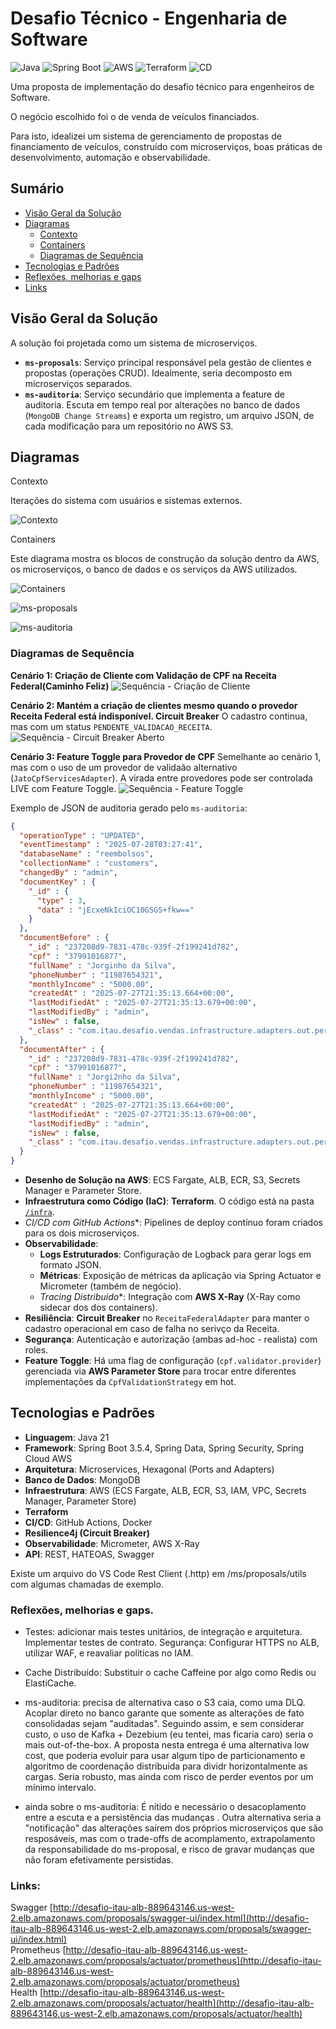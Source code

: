# Desafio Técnico - Engenharia de Software

![Java](https://img.shields.io/badge/Java-21-blue.svg)
![Spring Boot](https://img.shields.io/badge/Spring%20Boot-3.5.4-brightgreen.svg)
![AWS](https://img.shields.io/badge/AWS-ECS%20|%20S3%20|%20ECR-orange.svg)
![Terraform](https://img.shields.io/badge/Terraform-IaC-blueviolet.svg)
![CD](https://img.shields.io/badge/CI/CD-GitHub%20Actions-lightgrey.svg)

Uma proposta de implementação do desafio técnico para engenheiros de Software.


O negócio escolhido foi o de venda de veículos financiados.

Para isto, idealizei um sistema de gerenciamento de propostas de financiamento de veículos, construído com microserviços, boas práticas de desenvolvimento, automação e observabilidade.

## Sumário

- [Visão Geral da Solução](#visão-geral-da-solução)
- [Diagramas ](#diagramas)
  - [Contexto](#contexto)
  - [Containers](#containers)
  - [Diagramas de Sequência](#diagramas-de-sequência)
- [Tecnologias e Padrões](#tecnologias-e-padrões)
- [Reflexões, melhorias e gaps](#reflexões-melhorias-e-gaps)
- [Links](#links)

## Visão Geral da Solução

A solução foi projetada como um sistema de microserviços.

- **`ms-proposals`**: Serviço principal responsável pela gestão de clientes e propostas (operações CRUD). Idealmente, seria decomposto em microserviços separados.
- **`ms-auditoria`**: Serviço secundário que implementa a feature de auditoria. Escuta em tempo real por alterações no banco de dados (`MongoDB Change Streams`) e exporta um registro, um arquivo JSON, de cada modificação para um repositório no AWS S3.

## Diagramas

Contexto

Iterações do sistema com usuários e sistemas externos.

![Contexto](/docs/1.Contexto%20do%20Sistema%20de%20Vendas.png)

Containers

Este diagrama mostra os blocos de construção da solução dentro da AWS, os microserviços, o banco de dados e os serviços da AWS utilizados.

![Containers](/docs/2.Containers%20do%20Sistema%20de%20Vendas.png)

![ms-proposals](/docs/3.Componentes%20do%20ms-proposals.png)

![ms-auditoria](/docs/4.Componentes%20do%20ms-auditoria.png)

### Diagramas de Sequência

**Cenário 1: Criação de Cliente com Validação de CPF na Receita Federal(Caminho Feliz)**
![Sequência - Criação de Cliente](/docs/5caminho-feliz-cpf-receita.png)

**Cenário 2: Mantém a criação de clientes mesmo quando o provedor Receita Federal está indisponível. Circuit Breaker**
O cadastro continua, mas com um status `PENDENTE_VALIDACAO_RECEITA`.
![Sequência - Circuit Breaker Aberto](/docs/8.caminho-feliz-cpf-receita-circuit-aberto.png)

**Cenário 3: Feature Toggle para Provedor de CPF**
Semelhante ao cenário 1, mas com o uso de um provedor de validaão alternativo (`JatoCpfServicesAdapter`).
A virada entre provedores pode ser controlada LIVE com Feature Toggle.
![Sequência - Feature Toggle](/docs/7.caminho-feliz-cpf-jatocpf.png)

Exemplo de JSON de auditoria gerado pelo `ms-auditoria`:
```json
{
  "operationType" : "UPDATED",
  "eventTimestamp" : "2025-07-28T03:27:41",
  "databaseName" : "reembolsos",
  "collectionName" : "customers",
  "changedBy" : "admin",
  "documentKey" : {
    "_id" : {
      "type" : 3,
      "data" : "jEcxeNkIciOC10GSGS+fkw=="
    }
  },
  "documentBefore" : {
    "_id" : "237208d9-7831-478c-939f-2f199241d782",
    "cpf" : "37991016877",
    "fullName" : "Jorginho da Silva",
    "phoneNumber" : "11987654321",
    "monthlyIncome" : "5000.00",
    "createdAt" : "2025-07-27T21:35:13.664+00:00",
    "lastModifiedAt" : "2025-07-27T21:35:13.679+00:00",
    "lastModifiedBy" : "admin",
    "isNew" : false,
    "_class" : "com.itau.desafio.vendas.infrastructure.adapters.out.persistence.mongodb.documents.CustomerDocument"
  },
  "documentAfter" : {
    "_id" : "237208d9-7831-478c-939f-2f199241d782",
    "cpf" : "37991016877",
    "fullName" : "Jorgi2nho da Silva",
    "phoneNumber" : "11987654321",
    "monthlyIncome" : "5000.00",
    "createdAt" : "2025-07-27T21:35:13.664+00:00",
    "lastModifiedAt" : "2025-07-27T21:35:13.679+00:00",
    "lastModifiedBy" : "admin",
    "isNew" : false,
    "_class" : "com.itau.desafio.vendas.infrastructure.adapters.out.persistence.mongodb.documents.CustomerDocument"
  }
}

```

-   **Desenho de Solução na AWS**: ECS Fargate, ALB, ECR, S3, Secrets Manager e Parameter Store.
-   **Infraestrutura como Código (IaC)**: **Terraform**. O código está na pasta [`/infra`](./infra).
-   *CI/CD com GitHub Actions**: Pipelines de deploy contínuo foram criados para os dois microserviços.
-   **Observabilidade**:
    -   **Logs Estruturados**: Configuração de Logback para gerar logs em formato JSON.
    -   **Métricas**: Exposição de métricas da aplicação via Spring Actuator e Micrometer (também de negócio).
    -   *Tracing Distribuido**: Integração com **AWS X-Ray** (X-Ray como sidecar dos dos containers).
-   **Resiliência**: **Circuit Breaker** no `ReceitaFederalAdapter` para manter o cadastro operacional em caso de falha no serivço da Receita.
-   **Segurança**: Autenticação e autorização (ambas ad-hoc - realista) com roles.
-   **Feature Toggle**: Há uma flag de configuração (`cpf.validator.provider`) gerenciada via **AWS Parameter Store** para trocar entre diferentes implementações da `CpfValidationStrategy` em hot.

## Tecnologias e Padrões

-   **Linguagem**: Java 21
-   **Framework**: Spring Boot 3.5.4, Spring Data, Spring Security, Spring Cloud AWS
-   **Arquitetura**: Microservices, Hexagonal (Ports and Adapters)
-   **Banco de Dados**: MongoDB
-   **Infraestrutura**: AWS (ECS Fargate, ALB, ECR, S3, IAM, VPC, Secrets Manager, Parameter Store)
-   **Terraform**
-   **CI/CD**: GitHub Actions, Docker
-   **Resilience4j (Circuit Breaker)**
-   **Observabilidade**: Micrometer, AWS X-Ray
-   **API**: REST, HATEOAS, Swagger

Existe um arquivo do VS Code Rest Client (.http) em /ms/proposals/utils com algumas chamadas de exemplo.

### Reflexões, melhorias e gaps.
- Testes: adicionar mais testes unitários, de integração e arquitetura. Implementar testes de contrato.
Segurança: Configurar HTTPS no ALB, utilizar WAF, e reavaliar políticas no IAM.
- Cache Distribuído: Substituir o cache Caffeine por algo como Redis ou ElastiCache.

- ms-auditoria: precisa de alternativa caso o S3 caia, como uma DLQ.
Acoplar direto no banco garante que somente as alterações de fato consolidadas sejam "auditadas".
Seguindo assim, e sem considerar custo, o uso de Kafka + Dezebium (eu tentei, mas ficaria caro) seria o mais out-of-the-box.
A proposta nesta entrega é uma alternativa low cost, que poderia evoluir para usar algum tipo de particionamento e algoritmo de coordenação distribuida para dividr horizontalmente as cargas. Seria robusto, mas ainda com risco de perder eventos por um mínimo intervalo.

- ainda sobre o ms-auditoria: É nítido e necessário o desacoplamento entre a escuta e a persistência das mudanças .
Outra alternativa seria a "notificação" das alterações saírem dos próprios microserviços que são resposáveis, mas com o trade-offs de acomplamento, extrapolamento da responsabilidade do ms-proposal, e risco de gravar mudanças que não foram efetivamente persistidas.


### Links:
Swagger [http://desafio-itau-alb-889643146.us-west-2.elb.amazonaws.com/proposals/swagger-ui/index.html](http://desafio-itau-alb-889643146.us-west-2.elb.amazonaws.com/proposals/swagger-ui/index.html)<br>
Prometheus [http://desafio-itau-alb-889643146.us-west-2.elb.amazonaws.com/proposals/actuator/prometheus](http://desafio-itau-alb-889643146.us-west-2.elb.amazonaws.com/proposals/actuator/prometheus)<br>
Health [http://desafio-itau-alb-889643146.us-west-2.elb.amazonaws.com/proposals/actuator/health](http://desafio-itau-alb-889643146.us-west-2.elb.amazonaws.com/proposals/actuator/health)
